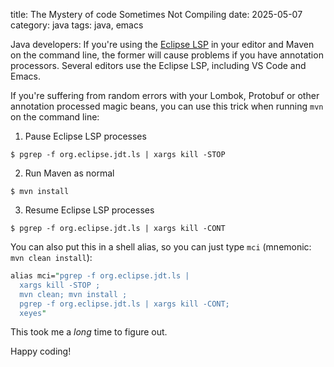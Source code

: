 title: The Mystery of code Sometimes Not Compiling
date: 2025-05-07
category: java
tags: java, emacs

Java developers: If you're using the [Eclipse
LSP](https://projects.eclipse.org/projects/eclipse.jdt.ls) in your
editor and Maven on the command line, the former will cause problems
if you have annotation processors. Several editors use the Eclipse
LSP, including VS Code and Emacs.

If you're suffering from random errors with your Lombok, Protobuf or
other annotation processed magic beans, you can use this trick when
running `mvn` on the command line:

1. Pause Eclipse LSP processes

```text
$ pgrep -f org.eclipse.jdt.ls | xargs kill -STOP
```

2. Run Maven as normal

```text
$ mvn install
```

3. Resume Eclipse LSP processes

```text
$ pgrep -f org.eclipse.jdt.ls | xargs kill -CONT
```

You can also put this in a shell alias, so you can just type `mci`
(mnemonic: `mvn clean install`):

```perl
alias mci="pgrep -f org.eclipse.jdt.ls |
  xargs kill -STOP ;
  mvn clean; mvn install ;
  pgrep -f org.eclipse.jdt.ls | xargs kill -CONT;
  xeyes"
```

This took me a *long* time to figure out.

Happy coding!
